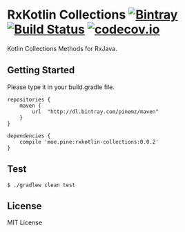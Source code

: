 # RxKotlin Collections [![Bintray](https://img.shields.io/bintray/v/pinemz/maven/rxkotlin-collections.svg) ](https://bintray.com/pinemz/maven/rxkotlin-collections/_latestVersion) [![Build Status](https://travis-ci.org/pine613/rxkotlin-collections.svg?branch=master)](https://travis-ci.org/pine613/rxkotlin-collections) [![codecov.io](https://codecov.io/github/pine613/rxkotlin-collections/coverage.svg?branch=master)](https://codecov.io/github/pine613/rxkotlin-collections?branch=master)
Kotlin Collections Methods for RxJava.

## Getting Started
Please type it in your build.gradle file.

```
repositories {
    maven {
        url  "http://dl.bintray.com/pinemz/maven" 
    }
}

dependencies {
    compile 'moe.pine:rxkotlin-collections:0.0.2'
}
```

## Test
```
$ ./gradlew clean test
```

## License
MIT License
